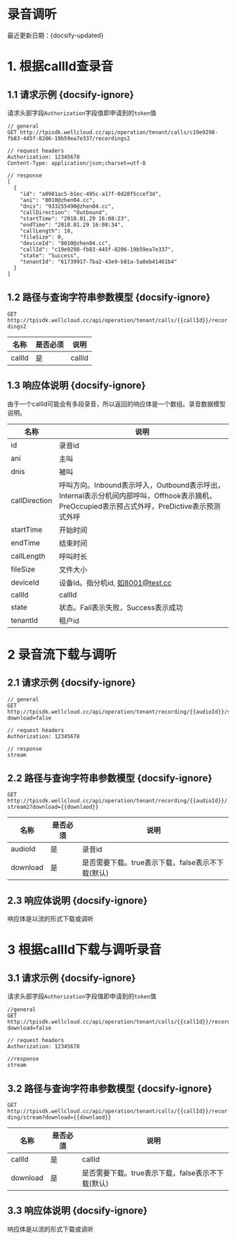 # 录音调听

最近更新日期：{docsify-updated}

# 1. 根据callId查录音

## 1.1 请求示例 {docsify-ignore}

请求头部字段`Authorization`字段值即申请到的`token`值

```
// general
GET http://tpisdk.wellcloud.cc/api/operation/tenant/calls/c19e9298-fb83-445f-8206-19b59ea7e337/recordings2

// request headers
Authorization: 12345678
Content-Type: application/json;charset=utf-8

// response
[
  {
    "id": "a0981ac5-b1ec-495c-a17f-0d28f5ccef3d",
    "ani": "8010@zhen04.cc",
    "dnis": "933255490@zhen04.cc",
    "callDirection": "Outbound",
    "startTime": "2018.01.29 16:08:23",
    "endTime": "2018.01.29 16:08:34",
    "callLength": 10,
    "fileSize": 0,
    "deviceId": "8010@zhen04.cc",
    "callId": "c19e9298-fb83-445f-8206-19b59ea7e337",
    "state": "Success",
    "tenantId": "61739917-7ba2-43e9-b81a-5a8eb41461b4"
  }
]
```
## 1.2 路径与查询字符串参数模型 {docsify-ignore}

`GET http://tpisdk.wellcloud.cc/api/operation/tenant/calls/{{callId}}/recordings2`

名称 | 是否必须 | 说明
---|---|---
callId | 是 | callId

## 1.3 响应体说明 {docsify-ignore}

由于一个callId可能会有多段录音，所以返回的响应体是一个数组。录音数据模型说明。

名称 | 说明
---|---
id | 录音id
ani | 主叫
dnis | 被叫
callDirection | 呼叫方向。Inbound表示呼入，Outbound表示呼出，Internal表示分机间内部呼叫，Offhook表示摘机，PreOccupied表示预占式外呼，PreDictive表示预测式外呼
startTime | 开始时间
endTime | 结束时间
callLength | 呼叫时长
fileSize | 文件大小
deviceId | 设备Id。指分机id, 如8001@test.cc
callId | callId
state | 状态。Fail表示失败，Success表示成功
tenantId | 租户id

# 2 录音流下载与调听

## 2.1 请求示例 {docsify-ignore}

```
// general
GET http://tpisdk.wellcloud.cc/api/operation/tenant/recording/{{audioId}}/stream2?download=false

// request headers
Authorization: 12345678

// response
stream
```

## 2.2 路径与查询字符串参数模型 {docsify-ignore}

`GET http://tpisdk.wellcloud.cc/api/operation/tenant/recording/{{audioId}}/stream2?download={{downlaod}}`

名称 | 是否必须 | 说明
---|---|---
audioId | 是 | 录音id
download | 是 | 是否需要下载。true表示下载，false表示不下载(默认)


## 2.3 响应体说明 {docsify-ignore}

响应体是以流的形式下载或调听

# 3 根据callId下载与调听录音

## 3.1 请求示例 {docsify-ignore}

请求头部字段`Authorization`字段值即申请到的`token`值

```
//general
GET http://tpisdk.wellcloud.cc/api/operation/tenant/calls/{{callId}}/recording/stream?download=false

// request headers
Authorization: 12345678

//response
stream
```
## 3.2 路径与查询字符串参数模型 {docsify-ignore}

`GET http://tpisdk.wellcloud.cc/api/operation/tenant/calls/{{callId}}/recording/stream?download={{downlaod}}`

名称 | 是否必须 | 说明
---|---|---
callId | 是 | callId
download | 是 | 是否需要下载。true表示下载，false表示不下载(默认)


## 3.3 响应体说明 {docsify-ignore}

响应体是以流的形式下载或调听





